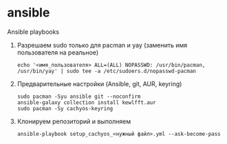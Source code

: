 # ansible
Ansible playbooks

1. Разрешаем sudo только для pacman и yay (заменить имя пользователя на реальное)
   ```
   echo '<имя_пользователя> ALL=(ALL) NOPASSWD: /usr/bin/pacman, /usr/bin/yay' | sudo tee -a /etc/sudoers.d/nopasswd-pacman
   ```
   
2. Предварительные настройки (Ansible, git, AUR, keyring)
   ```
   sudo pacman -Syu ansible git --noconfirm
   ansible-galaxy collection install kewlfft.aur
   sudo pacman -Sy cachyos-keyring
   ```

3. Клонируем репозиторий и выполняем
   ```
   ansible-playbook setup_cachyos_<нужный файл>.yml --ask-become-pass
   ```
